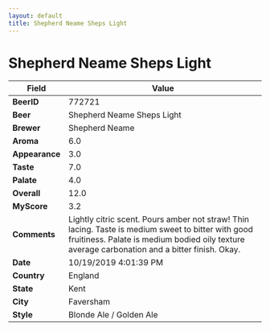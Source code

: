 ```yaml
---
layout: default
title: Shepherd Neame Sheps Light
---
```


# Shepherd Neame Sheps Light

| Field         | Value     |
|---------------|-----------|
| **BeerID** | 772721 |
| **Beer** | Shepherd Neame Sheps Light |
| **Brewer** | Shepherd Neame |
| **Aroma** | 6.0 |
| **Appearance** | 3.0 |
| **Taste** | 7.0 |
| **Palate** | 4.0 |
| **Overall** | 12.0 |
| **MyScore** | 3.2 |
| **Comments** | Lightly citric scent. Pours amber not straw! Thin lacing. Taste is medium sweet to bitter with good fruitiness.  Palate is medium bodied oily texture average carbonation and a bitter finish. Okay. |
| **Date** | 10/19/2019 4:01:39 PM |
| **Country** | England |
| **State** | Kent |
| **City** | Faversham |
| **Style** | Blonde Ale / Golden Ale |
